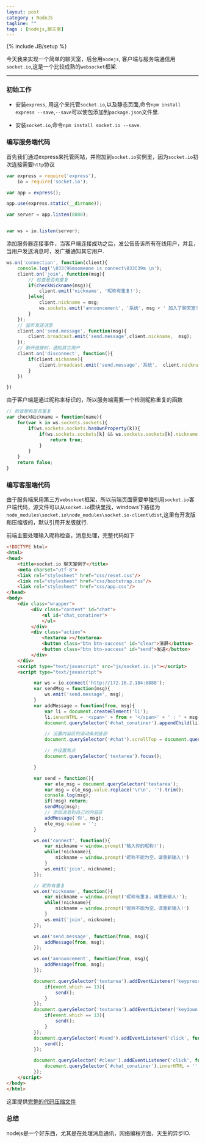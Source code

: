 ```yaml
---
layout: post
category : NodeJS
tagline: ""
tags : [nodejs,聊天室]
---
```

{% include JB/setup %}

今天我来实现一个简单的聊天室，后台用`nodejs`, 客户端与服务端通信用`socket.io`,这是一个比较成熟的`websocket`框架.

---

### 初始工作

* 安装`express`, 用这个来托管`socket.io`,以及静态页面,命令`npm install express --save`,`--save`可以使包添加到`package.json`文件里.

* 安装`socket.io`,命令`npm install socket.io --save`.

### 编写服务端代码

首先我们通过express来托管网站，并附加到`socket.io`实例里，因为`socket.io`初次连接需要`http`协议

```js
var express = require('express'),
    io = require('socket.io');

var app = express();

app.use(express.static(__dirname));

var server = app.listen(8888);


var ws = io.listen(server);

```
添加服务器连接事件，当客户端连接成功之后，发公告告诉所有在线用户，并且，当用户发送消息时，发广播通知其它用户.

```js
ws.on('connection', function(client){
    console.log('\033[96msomeone is connect\033[39m \n');
    client.on('join', function(msg){
        // 检查是否有重复
        if(checkNickname(msg)){
            client.emit('nickname', '昵称有重复!');
        }else{
            client.nickname = msg;
            ws.sockets.emit('announcement', '系统', msg + ' 加入了聊天室!');
        }
    });
    // 监听发送消息
    client.on('send.message', function(msg){
        client.broadcast.emit('send.message',client.nickname,  msg);
    });
    // 断开连接时，通知其它用户
    client.on('disconnect', function(){
        if(client.nickname){
            client.broadcast.emit('send.message','系统',  client.nickname + '离开聊天室!');
        }
    })

})
```

由于客户端是通过昵称来标识的，所以服务端需要一个检测昵称重复的函数

```js
// 检查昵称是否重复
var checkNickname = function(name){
    for(var k in ws.sockets.sockets){
        if(ws.sockets.sockets.hasOwnProperty(k)){
            if(ws.sockets.sockets[k] && ws.sockets.sockets[k].nickname == name){
                return true;
            }
        }
    }
    return false;
}
```

### 编写客服端代码

由于服务端采用第三方`websokcet`框架，所以前端页面需要单独引用`socket.io`客户端代码，源文件可以从`socket.io`模块里找，windows下路径为`node_modules\socket.io\node_modules\socket.io-client\dist`,这里有开发版和压缩版的，默认引用开发版就行.

前端主要处理输入昵称检查，消息处理，完整代码如下

```html
<!DOCTYPE html>
<html>
<head>
    <title>socket.io 聊天室例子</title>
    <meta charset="utf-8">
    <link rel="stylesheet" href="css/reset.css"/>
    <link rel="stylesheet" href="css/bootstrap.css"/>
    <link rel="stylesheet" href="css/app.css"/>
</head>
<body>
    <div class="wrapper">
         <div class="content" id="chat">
             <ul id="chat_conatiner">
             </ul>
         </div>
         <div class="action">
             <textarea ></textarea>
             <button class="btn btn-success" id="clear">清屏</button>
             <button class="btn btn-success" id="send">发送</button>
         </div>
    </div>
    <script type="text/javascript" src="js/socket.io.js"></script>
    <script type="text/javascript">

          var ws = io.connect('http://172.16.2.184:8888');
          var sendMsg = function(msg){
              ws.emit('send.message', msg);
          }
          var addMessage = function(from, msg){
              var li = document.createElement('li');
              li.innerHTML = '<span>' + from + '</span>' + ' : ' + msg;
              document.querySelector('#chat_conatiner').appendChild(li);

              // 设置内容区的滚动条到底部
              document.querySelector('#chat').scrollTop = document.querySelector('#chat').scrollHeight;

              // 并设置焦点
              document.querySelector('textarea').focus();

          }

          var send = function(){
              var ele_msg = document.querySelector('textarea');
              var msg = ele_msg.value.replace('\r\n', '').trim();
              console.log(msg);
              if(!msg) return;
              sendMsg(msg);
              // 添加消息到自己的内容区
              addMessage('你', msg);
              ele_msg.value = '';
          }

          ws.on('connect', function(){
              var nickname = window.prompt('输入你的昵称!');
              while(!nickname){
                  nickname = window.prompt('昵称不能为空，请重新输入!')
              }
              ws.emit('join', nickname);
          });

          // 昵称有重复
          ws.on('nickname', function(){
              var nickname = window.prompt('昵称有重复，请重新输入!');
              while(!nickname){
                  nickname = window.prompt('昵称不能为空，请重新输入!')
              }
              ws.emit('join', nickname);
          });

          ws.on('send.message', function(from, msg){
              addMessage(from, msg);
          });

          ws.on('announcement', function(from, msg){
              addMessage(from, msg);
          });

          document.querySelector('textarea').addEventListener('keypress', function(event){
              if(event.which == 13){
                  send();
              }
          });
          document.querySelector('textarea').addEventListener('keydown', function(event){
              if(event.which == 13){
                  send();
              }
          });
          document.querySelector('#send').addEventListener('click', function(){
              send();
          });

          document.querySelector('#clear').addEventListener('click', function(){
              document.querySelector('#chat_conatiner').innerHTML = '';
          });
    </script>
</body>
</html>
```

这里提供[完整的代码压缩文件](http://pan.baidu.com/s/1eQkTbqy)


### 总结

nodejs是一个好东西，尤其是在处理消息通讯，网络编程方面，天生的异步IO.


